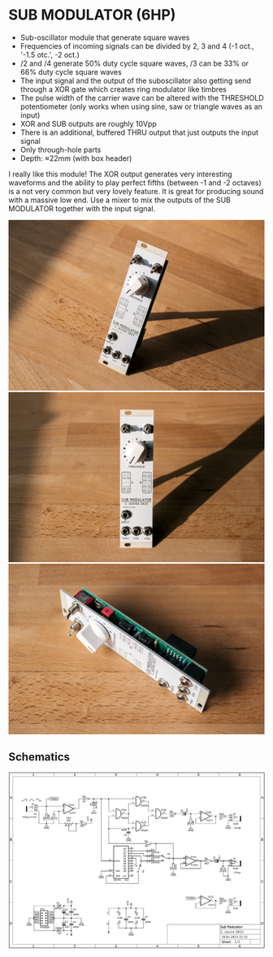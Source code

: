 # SUB MODULATOR (6HP)

* Sub-oscillator module that generate square waves
* Frequencies of incoming signals can be divided by 2, 3 and 4 (-1 oct., '-1.5 otc.', -2 oct.)
* /2 and /4 generate 50% duty cycle square waves, /3 can be 33% or 66% duty cycle square waves
* The input signal and the output of the suboscillator also getting send through a XOR gate which creates ring modulator like timbres
* The pulse width of the carrier wave can be altered with the THRESHOLD potentiometer (only works when using sine, saw or triangle waves as an input)
* XOR and SUB outputs are roughly 10Vpp
* There is an additional, buffered THRU output that just outputs the input signal
* Only through-hole parts
* Depth: ≈22mm (with box header)

I really like this module! The XOR output generates very interesting waveforms and the ability to play perfect fifths (between -1 and -2 octaves) is a not very common but very lovely feature. It is great for producing sound with a massive low end. Use a mixer to mix the outputs of the SUB MODULATOR together with the input signal.

![SUBMOD](https://raw.githubusercontent.com/diysynth/EURORACK-MODULES/main/SUB%20MODULATOR%20(6HP)/submod1.jpg)
![SUBMOD](https://raw.githubusercontent.com/diysynth/EURORACK-MODULES/main/SUB%20MODULATOR%20(6HP)/submod2.jpg)
![SUBMOD](https://raw.githubusercontent.com/diysynth/EURORACK-MODULES/main/SUB%20MODULATOR%20(6HP)/submod3.jpg)

## Schematics

![Schematics](https://github.com/diysynth/EURORACK-MODULES/blob/main/SUB%20MODULATOR%20(6HP)/SubMod_Schematics.png)
